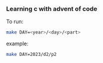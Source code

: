 ### Learning c with advent of code

To run:
```sh
make DAY=<year>/<day>/<part>
```

example:
```sh
make DAY=2023/d2/p2
```

